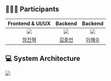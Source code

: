 ## 🧑🏻‍💻 Participants

|Frontend & UI/UX|Backend|Backend| 
|:---:|:---:|:---:| 
|<img src="https://avatars.githubusercontent.com/u/116304804?v=4">|<img src="https://avatars.githubusercontent.com/u/109846781?v=4">|<img src="https://avatars.githubusercontent.com/u/119154537?v=4">| 
|[정진혁](https://github.com/JJHyeok13)|[김충언](https://github.com/KimChungEon)|[이혜수](https://github.com/hsuush)| 

## 💻 System Architecture
<img src="https://github.com/Tube-Slice/Tube-Slice-FE/assets/116304804/92a578c5-60b7-48ec-a20c-504536e28737">
